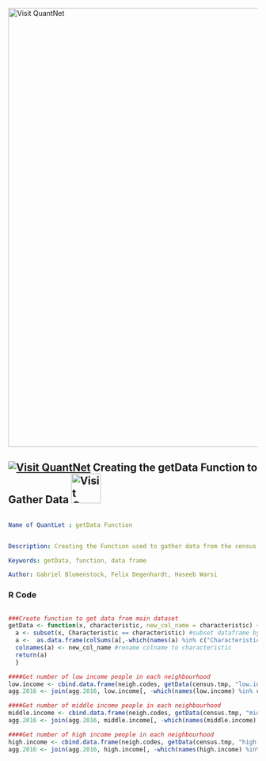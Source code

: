 [<img src="https://github.com/QuantLet/Styleguide-and-FAQ/blob/master/pictures/banner.png" width="888" alt="Visit QuantNet">](http://quantlet.de/)

## [<img src="https://github.com/QuantLet/Styleguide-and-FAQ/blob/master/pictures/qloqo.png" alt="Visit QuantNet">](http://quantlet.de/) **Creating the getData Function to Gather Data** [<img src="https://github.com/QuantLet/Styleguide-and-FAQ/blob/master/pictures/QN2.png" width="60" alt="Visit QuantNet 2.0">](http://quantlet.de/)

```yaml

Name of QuantLet : getData Function


Description: Creating the Function used to gather data from the census dataset

Keywords: getData, function, data frame

Author: Gabriel Blumenstock, Felix Degenhardt, Haseeb Warsi


```



### R Code
```r

###Create function to get data from main dataset
getData <- function(x, characteristic, new_col_name = characteristic) {
  a <- subset(x, Characteristic == characteristic) #subset dataframe by characteristic
  a <-  as.data.frame(colSums(a[,-which(names(a) %in% c("Characteristic", "Topic"))])) #Remove characteristic column, leaving only vector of values
  colnames(a) <- new_col_name #rename colname to characteristic 
  return(a)
  }

####Get number of low income people in each neighbourhood
low.income <- cbind.data.frame(neigh.codes, getData(census.tmp, "low.income")) #get no of people classified as low income
agg.2016 <- join(agg.2016, low.income[, -which(names(low.income) %in% c("Neighbourhood"))], by = "Hood_ID") #join no of low income people to agg.2016

####Get number of middle income people in each neighbourhood
middle.income <- cbind.data.frame(neigh.codes, getData(census.tmp, "middle.income")) #get no of people classified as middle income
agg.2016 <- join(agg.2016, middle.income[, -which(names(middle.income) %in% c("Neighbourhood"))], by = "Hood_ID") #join no of middle income people to agg.2016

####Get number of high income people in each neighbourhood
high.income <- cbind.data.frame(neigh.codes, getData(census.tmp, "high.income")) #get no of people classified as high income
agg.2016 <- join(agg.2016, high.income[, -which(names(high.income) %in% c("Neighbourhood"))], by = "Hood_ID") #join no of high income people to agg.2016

